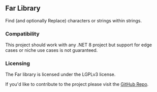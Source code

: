 ## Far Library
Find (and optionally Replace) characters or strings within strings.

### Compatibility
This project should work with any .NET 8 project but support for edge cases or niche use cases is not guaranteed.

### Licensing
The Far library is licensed under the LGPLv3 license.

If you'd like to contribute to the project please visit the [GitHub Repo](https://github.com/alastairlundy/EnviousBox/).